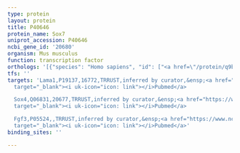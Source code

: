 ```yaml
---
type: protein
layout: protein
title: P40646
protein_name: Sox7
uniprot_accession: P40646
ncbi_gene_id: '20680'
organism: Mus musculus
function: transcription factor
orthologs: '[{"species": "Homo sapiens", "id": ["<a href=\"/protein/q9bt81\">Q9BT81</a>"]}, {"species": "Rattus norvegicus", "id": ["D3ZTE1"]}]'
tfs: ''
targets: 'Lama1,P19137,16772,TRRUST,inferred by curator,&ensp;<a href="https://www.ncbi.nlm.nih.gov/pubmed/?term=15220343%5Buid%5D+OR+29087512%5Buid%5D"
  target="_blank"><i uk-icon="icon: link"></i>Pubmed</a>

  Sox4,Q06831,20677,TRRUST,inferred by curator,&ensp;<a href="https://www.ncbi.nlm.nih.gov/pubmed/?term=22231735%5Buid%5D+OR+29087512%5Buid%5D"
  target="_blank"><i uk-icon="icon: link"></i>Pubmed</a>

  Fgf3,P05524,,TRRUST,inferred by curator,&ensp;<a href="https://www.ncbi.nlm.nih.gov/pubmed/?term=29087512%5Buid%5D+OR+15082719%5Buid%5D"
  target="_blank"><i uk-icon="icon: link"></i>Pubmed</a>'
binding_sites: ''

---
```

